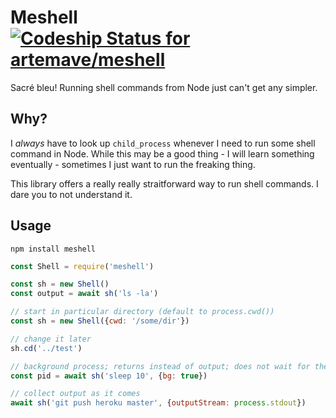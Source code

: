 # Meshell [![Codeship Status for artemave/meshell](https://app.codeship.com/projects/67c432b0-c170-0138-b9e8-32d294ba6a0d/status?branch=master)](https://app.codeship.com/projects/406031)

Sacré bleu! Running shell commands from Node just can't get any simpler.

## Why?

I _always_ have to look up `child_process` whenever I need to run some shell command in Node. While this may be a good thing - I will learn something eventually - sometimes I just want to run the freaking thing.

This library offers a really really straitforward way to run shell commands. I dare you to not understand it.

## Usage

    npm install meshell


```javascript
const Shell = require('meshell')

const sh = new Shell()
const output = await sh('ls -la')

// start in particular directory (default to process.cwd())
const sh = new Shell({cwd: '/some/dir'})

// change it later
sh.cd('../test')

// background process; returns instead of output; does not wait for the process to complete
const pid = await sh('sleep 10', {bg: true})

// collect output as it comes
await sh('git push heroku master', {outputStream: process.stdout})
```
